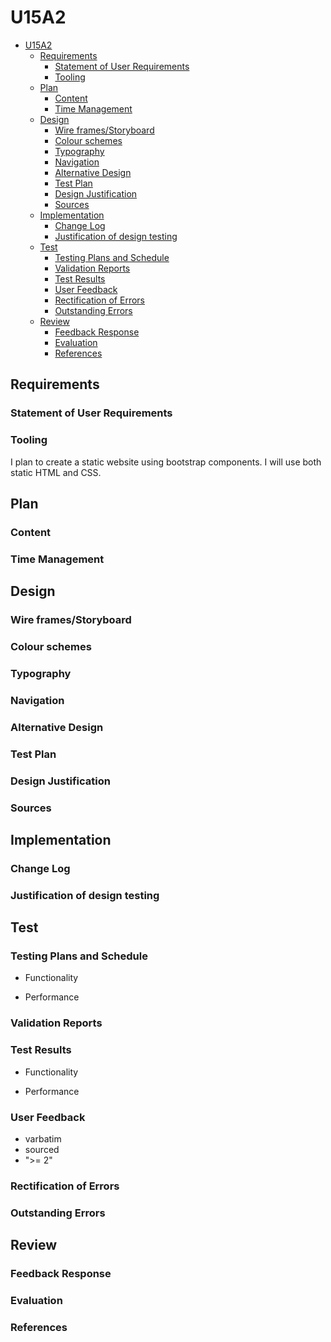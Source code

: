 # U15A2

- [U15A2](#u15a2)
  - [Requirements](#requirements)
    - [Statement of User Requirements](#statement-of-user-requirements)
    - [Tooling](#tooling)
  - [Plan](#plan)
    - [Content](#content)
    - [Time Management](#time-management)
  - [Design](#design)
    - [Wire frames/Storyboard](#wire-framesstoryboard)
    - [Colour schemes](#colour-schemes)
    - [Typography](#typography)
    - [Navigation](#navigation)
    - [Alternative Design](#alternative-design)
    - [Test Plan](#test-plan)
    - [Design Justification](#design-justification)
    - [Sources](#sources)
  - [Implementation](#implementation)
    - [Change Log](#change-log)
    - [Justification of design testing](#justification-of-design-testing)
  - [Test](#test)
    - [Testing Plans and Schedule](#testing-plans-and-schedule)
    - [Validation Reports](#validation-reports)
    - [Test Results](#test-results)
    - [User Feedback](#user-feedback)
    - [Rectification of Errors](#rectification-of-errors)
    - [Outstanding Errors](#outstanding-errors)
  - [Review](#review)
    - [Feedback Response](#feedback-response)
    - [Evaluation](#evaluation)
    - [References](#references)

## Requirements

### Statement of User Requirements

### Tooling

I plan to create a static website using bootstrap components. I will use both static HTML and CSS.

## Plan

### Content

### Time Management

## Design

### Wire frames/Storyboard

### Colour schemes

### Typography

### Navigation

### Alternative Design

### Test Plan

### Design Justification

### Sources

## Implementation

### Change Log

### Justification of design testing

## Test

### Testing Plans and Schedule

- Functionality

- Performance

### Validation Reports

### Test Results

- Functionality

- Performance

### User Feedback

- varbatim
- sourced
- ">= 2"

### Rectification of Errors

### Outstanding Errors

## Review

### Feedback Response

### Evaluation

### References
